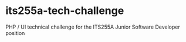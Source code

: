 # its255a-tech-challenge
PHP / UI technical challenge for the ITS255A Junior Software Developer position
